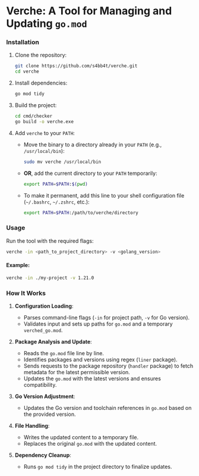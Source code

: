 # Verche: A Tool for Managing and Updating `go.mod`

### Installation

1. Clone the repository:
   ```bash
   git clone https://github.com/s4bb4t/verche.git
   cd verche
   ```

2. Install dependencies:
   ```bash
   go mod tidy
   ```

3. Build the project:
   ```bash
   cd cmd/checker
   go build -o verche.exe
   ```

4. Add `verche` to your `PATH`:
   - Move the binary to a directory already in your `PATH` (e.g., `/usr/local/bin`):
     ```bash
     sudo mv verche /usr/local/bin
     ```
   - **OR**, add the current directory to your `PATH` temporarily:
     ```bash
     export PATH=$PATH:$(pwd)
     ```
   - To make it permanent, add this line to your shell configuration file (`~/.bashrc`, `~/.zshrc`, etc.):
     ```bash
     export PATH=$PATH:/path/to/verche/directory
     ```

### Usage

Run the tool with the required flags:
```bash
verche -in <path_to_project_directory> -v <golang_version>
```

#### Example:
```bash
verche -in ./my-project -v 1.21.0
```

### How It Works

1. **Configuration Loading**:
   - Parses command-line flags (`-in` for project path, `-v` for Go version).
   - Validates input and sets up paths for `go.mod` and a temporary `verched_go.mod`.

2. **Package Analysis and Update**:
   - Reads the `go.mod` file line by line.
   - Identifies packages and versions using regex (`liner` package).
   - Sends requests to the package repository (`handler` package) to fetch metadata for the latest permissible version.
   - Updates the `go.mod` with the latest versions and ensures compatibility.

3. **Go Version Adjustment**:
   - Updates the Go version and toolchain references in `go.mod` based on the provided version.

4. **File Handling**:
   - Writes the updated content to a temporary file.
   - Replaces the original `go.mod` with the updated content.

5. **Dependency Cleanup**:
   - Runs `go mod tidy` in the project directory to finalize updates.